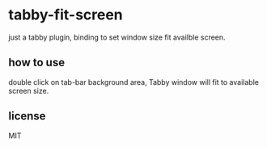 # tabby-fit-screen

just a tabby plugin, binding to set window size fit availble screen.

## how to use

double click on tab-bar background area, Tabby window will fit to available screen size.

## license

MIT
